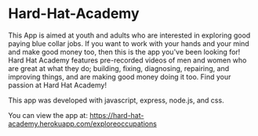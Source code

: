# Hard-Hat-Academy

This App is aimed at youth and adults who are interested in exploring good paying blue collar jobs. If you want to work with your hands and your mind and make good money too, then this is the app you've been looking for! Hard Hat Academy features pre-recorded videos of men and women who are great at what they do; building, fixing, diagnosing, repairing, and improving things, and are making good money doing it too. Find your passion at Hard Hat Academy!

This app was developed with javascript, express, node.js, and css. 

You can view the app at: https://hard-hat-academy.herokuapp.com/exploreoccupations
